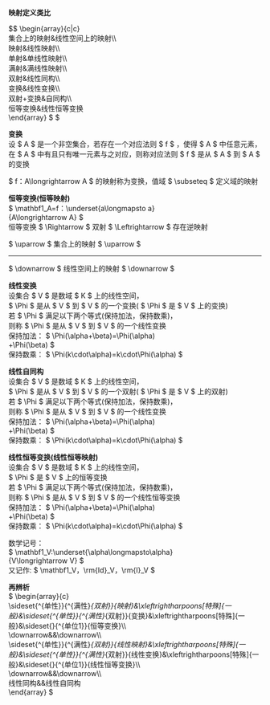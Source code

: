 **映射定义类比**    
    
 $$ \begin{array}{c|c}    
集合上的映射&线性空间上的映射\\\     
映射&线性映射\\\     
单射&单线性映射\\\     
满射&满线性映射\\\     
双射&线性同构\\\     
变换&线性变换\\\     
双射+变换&自同构\\\     
恒等变换&线性恒等变换    
\end{array} $ $     
    
**变换**    
设 $ A $ 是一个非空集合，若存在一个对应法则 $ f $ ，使得 $ A $ 中任意元素，在 $ A $ 中有且只有唯一元素与之对应，则称对应法则 $ f $ 是从 $ A $ 到 $ A $ 的变换    
    
 $ f：A\longrightarrow A $ 的映射称为变换，值域 $ \subseteq $ 定义域的映射    
    
**恒等变换(恒等映射)**    
 $ \mathbf1_A=f：\underset{a\longmapsto a}    
{A\longrightarrow A} $     
恒等变换 $ \Rightarrow $ 双射 $ \Leftrightarrow $ 存在逆映射    
    
 $ \uparrow $ 集合上的映射 $ \uparrow $     
    
---    
    
 $ \downarrow $ 线性空间上的映射 $ \downarrow $     
    
**线性变换**    
设集合 $ V $ 是数域 $ K $ 上的线性空间，    
 $ \Phi $ 是从 $ V $ 到 $ V $ 的一个变换( $ \Phi $ 是 $ V $ 上的变换)    
若 $ \Phi $ 满足以下两个等式(保持加法，保持数乘)，    
则称 $ \Phi $ 是从 $ V $ 到 $ V $ 的一个线性变换    
保持加法： $ \Phi(\alpha+\beta)=\Phi(\alpha)    
+\Phi(\beta) $     
保持数乘： $ \Phi(k\cdot\alpha)=k\cdot\Phi(\alpha) $     
    
**线性自同构**    
设集合 $ V $ 是数域 $ K $ 上的线性空间，    
 $ \Phi $ 是从 $ V $ 到 $ V $ 的一个双射( $ \Phi $ 是 $ V $ 上的双射)    
若 $ \Phi $ 满足以下两个等式(保持加法，保持数乘)，    
则称 $ \Phi $ 是从 $ V $ 到 $ V $ 的一个线性变换    
保持加法： $ \Phi(\alpha+\beta)=\Phi(\alpha)    
+\Phi(\beta) $     
保持数乘： $ \Phi(k\cdot\alpha)=k\cdot\Phi(\alpha) $     
    
**线性恒等变换(线性恒等映射)**    
设集合 $ V $ 是数域 $ K $ 上的线性空间，    
 $ \Phi $ 是 $ V $ 上的恒等变换    
若 $ \Phi $ 满足以下两个等式(保持加法，保持数乘)，    
则称 $ \Phi $ 是从 $ V $ 到 $ V $ 的一个线性恒等变换    
保持加法： $ \Phi(\alpha+\beta)=\Phi(\alpha)    
+\Phi(\beta) $     
保持数乘： $ \Phi(k\cdot\alpha)=k\cdot\Phi(\alpha) $     
    
数学记号：    
 $ \mathbf1_V:\underset{\alpha\longmapsto\alpha}    
{V\longrightarrow V} $     
又记作:  $ \mathbf1_V，\rm{Id}_V，\rm{I}_V $     
    
**再辨析**    
 $ \begin{array}{c}    
\sideset{^{单性}}{^{满性}_{双射}}{映射}&\xleftrightharpoons[特殊]{一般}&\sideset{^{单性}}{^{满性}_{双射}}{变换}&\xleftrightharpoons[特殊]{一般}&\sideset{}{^{单位1}}{恒等变换}\\\     
\downarrow&&\downarrow\\\     
\sideset{^{单性}}{^{满性}_{双射}}{线性映射}&\xleftrightharpoons[特殊]{一般}&\sideset{^{单性}}{^{满性}_{双射}}{线性变换}&\xleftrightharpoons[特殊]{一般}&\sideset{}{^{单位1}}{线性恒等变换}\\\    
\downarrow&&\downarrow\\\     
线性同构&&线性自同构    
\end{array} $     
